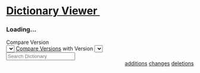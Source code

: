 <div data-ng-app="DocsDictionaryViewerApp" data-ng-controller="DictionaryViewerCtrl as DictionaryViewCtrl">
    <h1 id="dictionary-viewer" class="no-auto-render">
        <span class="header-badge custom-badge">
            <i class="fa fa-sitemap"></i>
        </span>
        <a class="header-text-link" href="#dictionary-viewer" title="Click on this header and copy URL to link to this section.">
            Dictionary Viewer&nbsp; <span data-ng-if="DictionaryViewCtrl.latestDictionaryVersion" data-ng-bind-template="(Latest Version: {{DictionaryViewCtrl.latestDictionaryVersion}})"></span><i class="icon-share-1"></i>
        </a>
    </h1>
    <div class="full-width-content dictionary-viewer-main">
        <h3 class="loading-app" data-ng-if="!  DictionaryViewCtrl.latestDictionaryVersion"><i class="animate-spin icon-spinner"></i> Loading...</h3>
        <div data-ng-show="DictionaryViewCtrl.latestDictionaryVersion" ng-cloak>
            <div class="dictionary-viewer-controls" data-ng-style="{'margin-bottom':DictionaryViewCtrl.versionRange.from === DictionaryViewCtrl.versionRange.to ? '0rem' : 'inherit'}">
                <div class="version-select-container col-md-8">
                    <div class="version-label">
                        <span data-ng-if="DictionaryViewCtrl.shouldCompareDictionaries">Compare</span> Version
                    </div>
                     <div class="version-selector-container">
                        <select class="form-control version-selector"
                                id="version-from"
                                data-ng-options="viewType for viewType in DictionaryViewCtrl.getDictionaryVersionList()"
                                data-ng-model="DictionaryViewCtrl.versionRange.from"
                                data-ng-change="DictionaryViewCtrl.setDictionaryVersionFilterRange(DictionaryViewCtrl.versionRange.from, DictionaryViewCtrl.versionRange.to)">
                        </select>
                        <div style="display: inline-block" data-ng-if="! DictionaryViewCtrl.shouldCompareDictionaries">
                            <a href="javascript:void(0)" title="Compare Dictionary Versions" class="btn bttn-hover-expand-caption btn-primary" data-ng-click="DictionaryViewCtrl.shouldCompareDictionaries = true"><i class="fa fa-random"></i><!--
                                --><span>Compare Versions</span>
                            </a>
                        </div>
                        <div style="display: inline-block" data-ng-if="DictionaryViewCtrl.shouldCompareDictionaries">
                         with Version
                        <select class="form-control version-selector"
                                id="version-to"
                                data-ng-options="viewType for viewType in DictionaryViewCtrl.getDictionaryVersionList()"
                                data-ng-model="DictionaryViewCtrl.versionRange.to"
                                data-ng-change="DictionaryViewCtrl.setDictionaryVersionFilterRange(DictionaryViewCtrl.versionRange.from, DictionaryViewCtrl.versionRange.to)">
                        </select>
                        </div>
                    </div>
                </div>
                <div class="col-md-4">
                    <input class="form-control" type="search" role="search" placeholder="Search Dictionary"  data-ng-model-options="{debounce: 350}" data-ng-model="DictionaryViewCtrl.searchQuery">
                </div>
            </div>
            <div style="text-align:right;" data-ng-if="DictionaryViewCtrl.shouldCompareDictionaries">
                <div class="changes-container">
                    <a class="pill pill-tab-bttn addition" href="javascript:void(0)" data-ng-click="DictionaryViewCtrl.switchToReportView('additions')"><i class="fa fa-plus"></i> <span data-ng-bind="DictionaryViewCtrl.fieldsAddedCount"></span> additions</a>
                    <a class="pill pill-tab-bttn change" href="javascript:void(0)" data-ng-click="DictionaryViewCtrl.switchToReportView('modifications')"><i class="fa fa-exchange"></i> <span data-ng-bind="DictionaryViewCtrl.fieldsChangedCount"></span> changes</a>
                    <a class="pill pill-tab-bttn remove" href="javascript:void(0)" data-ng-click="DictionaryViewCtrl.switchToReportView('deletions')"><i class="fa fa-minus"></i> <span data-ng-bind="DictionaryViewCtrl.fieldsRemovedCount"></span> deletions</a>
                </div>
            </div>
                    <dictionary-viewer
                                class="dictionary-viewer-content"
                                data-base-dictionary-url="{{DictionaryViewCtrl.baseDictionaryURL}}"
                                data-template-url="{{DictionaryViewCtrl.baseDictionaryURL}}/dictionary"
                                data-show-header-nav="false"
                                data-hide-graph-legend="false"
                                data-search-query="DictionaryViewCtrl.searchQuery"
                               >
                    </dictionary-viewer>
        </div>
    </div>
</div>
